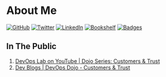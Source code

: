 # About Me

[![GitHub](https://img.shields.io/badge/GitHub-kittychiu-lightgrey.svg)](https://github.com/kittychiu)
[![Twitter](https://img.shields.io/badge/Twitter-kittychiuau-blue.svg)](https://twitter.com/kittychiuau)
[![LinkedIn](https://img.shields.io/badge/LinkedIn-kittychiu-0077b5.svg)](https://www.linkedin.com/in/kittychiu/)
[![Bookshelf](https://img.shields.io/badge/Bookshelf-kittychiu-yellow.svg)](https://www.goodreads.com/kittychiu)
[![Badges](https://img.shields.io/badge/Badges-kittychiu-orange.svg)](https://www.credly.com/users/kittychiu/badges?sort=-state_updated_at)


## In The Public

1. [DevOps Lab on YouTube | Dojo Series: Customers & Trust](https://youtu.be/6VhtozP3K0A)
2. [Dev Blogs | DevOps Dojo - Customers & Trust](https://aka.ms/DevOpsLab/Dojo/Customers)


<!--
**KittyChiu/kittychiu** is a ✨ _special_ ✨ repository because its `README.md` (this file) appears on your GitHub profile.

Here are some ideas to get you started:

- 🔭 I’m currently working on ...
- 🌱 I’m currently learning ...
- 👯 I’m looking to collaborate on ...
- 🤔 I’m looking for help with ...
- 💬 Ask me about ...
- 📫 How to reach me: ...
- 😄 Pronouns: ...
- ⚡ Fun fact: ...
-->
